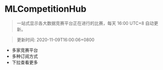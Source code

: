 # MLCompetitionHub

> 一站式显示各大数据竞赛平台正在进行的比赛，每天 16:00 UTC+8 自动更新。
  
> 更新时间: 2020-11-09T16:00:06+0800 

* 多家竞赛平台
* 多种订阅方式
* 下拉查看更多